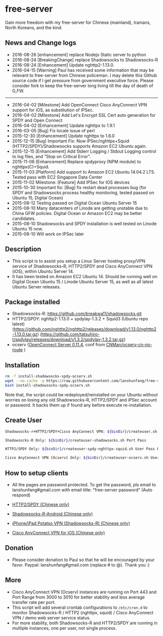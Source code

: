 # free-server

Gain more freedom with my free-server for Chinese (mainland), Iranians, North Koreans, and the kind.

## News and Change logs

* 2016-08-26 [enhancement] replace Nodejs Static server to python
* 2016-08-24 [BreakingChange] replace Shadowsocks to Shadowsocks-R
* 2016-08-24 [Enhancement] Update nghttp2-1.13.0.
* 2016-04-15 [Warning] Paul has received some information that may be relevant to free-server from Chinese policeman.
I may delete this Github source code if I get pressure from government executive force.
Please consider fork to keep the free-server long living till the day of death of G,FW.

-------

* 2016-04-02 [Milestone] Add OpenConnect Cisco AnyConnect VPN support for iOS, as substitution of IPSec.
* 2016-04-02 [Milestone] Add Let's Encrypt SSL Cert auto generation for SPDY and Open Connect
* 2016-04-02 [Enhancement] Update nghttpx to 1.9.1
* 2016-03-05 [Bug] Fix locale issue of perl
* 2015-12-30 [Enhancement] Update nghttpx to 1.6.0
* 2015-12-15 [Bug] Important Fix: Now iPSec/nghttpx+Squid (HTTP2/SPDY)/Shadowsocks supports Amazon EC2 Ubuntu again.
* 2015-12-15 [Enhancement] Add Stderr Logging / Stdout Logging control to log files, and "Stop on Critical Error".
* 2015-11-06 [Enhancement] Replace spdyproxy (NPM module) to nghttpx(C)+Squid.
* 2015-11-03 [Platform] Add support to Amazon EC2 Ubuntu 14.04.2 LTS. Tested pass with EC2 Singapore Data Center 
* 2015-11-02 Milestone: [Feature] Add IPSec for IOS devices
* 2015-10-30 Important fix: [Bug] fix restart dead processes bug 
  (for SPDY and Shadowsocks process healthy monitoring, tested passed on Ubuntu 15, Digital Ocean)
* 2015-08-12 Testing passed on Digital Ocean Ubuntu Server 15
* 2015-08-10 Many datacenters of Linode are getting unstable due to China GFW policies. Digital Ocean or Amazon EC2 may be better candidates.
* 2015-08-10 Shadowsocks and SPDY installation is well tested on Linode Ubuntu 15 now.
* 2015-08-10 Will work on IPSec later

## Description

* This script is to assist you setup a Linux Server hosting proxy/VPN service of Shadowsocks-R, HTTP2/SPDY and Cisco AnyConnect VPN (iOS), within Ubuntu Server 14.
* It has been tested on Amazon EC2 Ubuntu 14. Should be running well on Digital Ocean Ubuntu 15 / Linode Ubuntu Server 15, as well as all latest Ubuntu Server releases.

## Package installed
* Shadowsocks-R: https://github.com/breakwa11/shadowsocks.git
* HTTP2/SPDY: nghttp2-1.13.0 + spdylay-1.3.2 + Squid3 (Ubuntu repo latest)
(https://github.com/nghttp2/nghttp2/releases/download/v1.13.0/nghttp2-1.13.0.tar.gz)
(https://github.com/tatsuhiro-t/spdylay/releases/download/v1.3.2/spdylay-1.3.2.tar.gz)
* ocserv ([OpenConnect Server 0.11.4](ftp://ftp.infradead.org/pub/ocserv/ocserv-0.11.4.tar.gz), conf from [CNMan/ocserv-cn-no-route](https://github.com/CNMan/ocserv-cn-no-route/blob/master/ocserv.conf) )

## Installation

```bash
rm -f install-shadowsocks-spdy-ocserv.sh
wget --no-cache -q https://raw.githubusercontent.com/lanshunfang/free-server/master/install-shadowsocks-spdy-ocserv.sh
bash install-shadowsocks-spdy-ocserv.sh
```

Note that, the script could be redeployed/reinstalled on your Ubuntu without worries on losing any old Shadowsocks-R, HTTP2/SPDY and iPSec account or password.
It backs them up if found any before execute re-installation.

## Create User

```bash
Shadowsocks-r+HTTP2/SPDY+Cisco AnyConnect VPN: ${binDir}/createuser.sh User Pass ShadowsocksRPort SPDYPort

Shadowsocks-R Only: ${binDir}/createuser-shadowsocks.sh Port Pass 

HTTP2/SPDY Only: ${binDir}/createuser-spdy-nghttpx-squid.sh User Pass Port

Cisco AnyConnect VPN (Ocserv) Only: ${binDir}/createuser-ocserv.sh User Pass
```

## How to setup clients

* All the pages are password protected. To get the password, pls email to lanshunfang#gmail.com with email title: "free-server password" (Auto respond)

* [HTTP2/SPDY (Chinese only)](http://www.xiaofang.me/2014/12/20/windowsmaclinux-%E4%BD%BF%E7%94%A8%E5%AE%88%E6%9C%9B%E6%97%A0%E5%A2%99%E8%AE%A1%E5%88%92%E7%9A%84-spdy-%E9%AB%98%E9%80%9F%E7%BF%BB%E5%A2%99%E8%AE%BE%E7%BD%AE/ "Chinese only")
* [Shadowsocks-R-Android (Chinese only)](http://www.xiaofang.me/2016/08/25/shadowsocks-r-android-%E5%B0%8F%E6%96%B9%E7%95%AA%E8%8C%84%E9%85%8D%E7%BD%AE/)
* [iPhone/iPad Potatso VPN (Shadowsocks-R) (Chinese only)](http://www.xiaofang.me/2016/08/23/iphoneipad-potatso-vpn-shadowsocks-%E7%95%AA%E8%8C%84%E9%85%8D%E7%BD%AE/)
* [Cisco AnyConnect VPN for iOS (Chinese only)](http://www.xiaofang.me/2015/04/03/%E5%AE%88%E6%9C%9B%E7%95%AA%E8%8C%84%E8%AE%A1%E5%88%92-iphoneipad-cisco-anyconnect-vpn-%E8%AE%BE%E7%BD%AE%E6%95%99%E7%A8%8B/)

## Donation

* Please consider donation to Paul so that he will be encouraged by your favor. Paypal: lanshunfang#gmail.com (replace # to @). Thank you :)

## More

* Cisco AnyConnect VPN (Ocserv) instances are running on Port 443 and Port Range from 3000 to 3010 for better stability and less average transfer rate per port.
* This script will add several crontab configurations to `/etc/cron.d` to monitor Shadowsocks-R / HTTP2 (nghttpx, squid) / Cisco AnyConnect VPN / demo web server service status.
* For more stability, both Shadowsocks-R and HTTP2/SPDY are running in multiple instances, one per user, not single process.